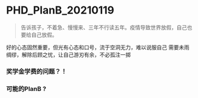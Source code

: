 # PHD_PlanB_20210119



> 告诉孩子，不着急、慢慢来、三年不行读五年。疫情导致世界放假，自己也要给自己放假。

好的心态固然重要，但光有心态和口号，流于空洞无力，难以说服自己
需要未雨绸缪，解除后顾之忧，让自己游刃有余，不必孤注一掷

### 奖学金学费的问题？！


### 可能的PlanB ?

